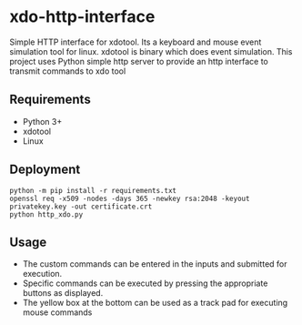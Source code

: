 # xdo-http-interface
Simple HTTP interface for xdotool. 
Its a keyboard and mouse event  simulation tool for linux. xdotool is binary which does event simulation.
This project uses Python simple http server to provide an http interface to transmit commands to xdo tool


## Requirements
* Python 3+
* xdotool 
* Linux

## Deployment
```
python -m pip install -r requirements.txt
openssl req -x509 -nodes -days 365 -newkey rsa:2048 -keyout privatekey.key -out certificate.crt
python http_xdo.py
```

## Usage
* The custom commands can be entered in the inputs and submitted for execution. 
* Specific commands can be executed by pressing the appropriate buttons as displayed.
* The yellow box at the bottom can be used as a track pad for executing mouse commands
